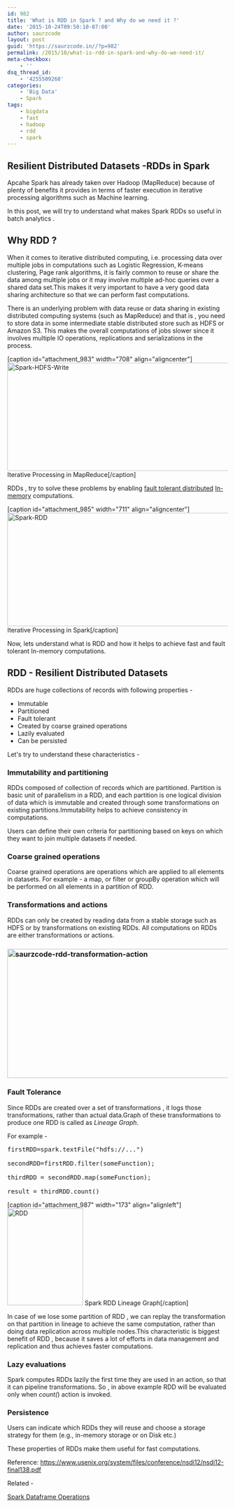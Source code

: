 ```yaml
---
id: 982
title: 'What is RDD in Spark ? and Why do we need it ?'
date: '2015-10-24T09:50:10-07:00'
author: saurzcode
layout: post
guid: 'https://saurzcode.in//?p=982'
permalink: /2015/10/what-is-rdd-in-spark-and-why-do-we-need-it/
meta-checkbox:
    - ''
dsq_thread_id:
    - '4255509268'
categories:
    - 'Big Data'
    - Spark
tags:
    - bigdata
    - fast
    - hadoop
    - rdd
    - spark
---
```


<h2>Resilient Distributed Datasets -RDDs in Spark</h2>
Apcahe Spark has already taken over Hadoop (MapReduce)  because of plenty of benefits it provides in terms of faster execution in iterative processing algorithms such as Machine learning.

In this post, we will try to understand what makes Spark RDDs so useful in batch analytics .
<h2>Why RDD ?</h2>
When it comes to iterative distributed computing, i.e. processing data over multiple jobs in computations such as  Logistic Regression, K-means clustering, Page rank algorithms, it is fairly common to reuse or share the data among multiple jobs or it may involve multiple ad-hoc queries over a shared data set.This makes it very important to have a very good data sharing architecture so that we can perform fast computations.

<!--more-->

There is an underlying problem with data reuse or data sharing in existing distributed computing systems (such as MapReduce) and that is , you need to store data in some intermediate stable distributed store such as HDFS or Amazon S3. This makes the overall computations of jobs slower since it involves multiple IO operations, replications and serializations in the process.

[caption id="attachment_983" width="708" align="aligncenter"]<a href="https://saurzcode.in//wp-content/uploads/2015/10/Spark-HDFS-Write.png"><img class="wp-image-983 size-full" src="https://saurzcode.in//wp-content/uploads/2015/10/Spark-HDFS-Write.png" alt="Spark-HDFS-Write" width="708" height="247"></a> Iterative Processing in MapReduce[/caption]

RDDs , try to solve these problems by enabling <span style="text-decoration: underline;">fault tolerant distributed</span> <span style="text-decoration: underline;">In-memory</span> computations.

[caption id="attachment_985" width="711" align="aligncenter"]<a href="https://saurzcode.in//wp-content/uploads/2015/10/Spark-RDD.png"><img class="wp-image-985 size-full" src="https://saurzcode.in//wp-content/uploads/2015/10/Spark-RDD.png" alt="Spark-RDD" width="711" height="259"></a> Iterative Processing in Spark[/caption]

Now, lets understand what is RDD and how it helps to achieve fast and fault tolerant In-memory computations.
<h2>RDD - Resilient Distributed Datasets</h2>
RDDs are huge collections of records with following properties -
<ul>
	<li>Immutable</li>
	<li>Partitioned</li>
	<li>Fault tolerant</li>
	<li>Created by coarse grained operations</li>
	<li>Lazily evaluated</li>
	<li>Can be persisted</li>
</ul>
Let's try to understand these characteristics -
<h3>Immutability and partitioning</h3>
RDDs composed of collection of records which are partitioned. Partition is basic unit of parallelism in a RDD, and each partition is one logical division of data which is immutable and created through some transformations on existing partitions.Immutability helps to achieve consistency in computations.

Users can define their own criteria for partitioning based on keys on which they want to join multiple datasets if needed.
<h3>Coarse grained operations</h3>
Coarse grained operations are operations which are applied to all elements in datasets. For example - a map, or filter or groupBy operation which will be performed on all elements in a partition of RDD.
<h3>Transformations and actions</h3>
RDDs can only be created by reading data from a stable storage such as HDFS or by transformations on existing RDDs. All computations on RDDs are either transformations or actions.
<h3><a href="https://saurzcode.in//wp-content/uploads/2015/10/saurzcode_RDD_Transformation_Action-final.png"><img class="aligncenter wp-image-1049 size-full" src="https://saurzcode.in//wp-content/uploads/2015/10/saurzcode_RDD_Transformation_Action-final.png" alt="saurzcode-rdd-transformation-action" width="629" height="295"></a></h3>
<h3>Fault Tolerance</h3>
Since RDDs are created over a set of transformations , it logs those transformations, rather than actual data.Graph of these transformations to produce one RDD is called as <i>Lineage Graph</i>.

For example -
<pre class="lang:scala decode:true">firstRDD=spark.textFile("hdfs://...")

secondRDD=firstRDD.filter(someFunction);

thirdRDD = secondRDD.map(someFunction);

result = thirdRDD.count()</pre>

[caption id="attachment_987" width="173" align="alignleft"]<a href="https://saurzcode.in//wp-content/uploads/2015/10/RDD.png"><img class="wp-image-987 size-full" src="https://saurzcode.in//wp-content/uploads/2015/10/RDD.png" alt="RDD" width="173" height="221"></a> Spark RDD Lineage Graph[/caption]

 

 

 

 

 

 

In case of we lose some partition of RDD , we can replay the transformation on that partition  in lineage to achieve the same computation, rather than doing data replication across multiple nodes.This characteristic is biggest benefit of RDD , because it saves a lot of efforts in data management and replication and thus achieves faster computations.
<h3>Lazy evaluations</h3>
Spark computes RDDs lazily the first time they are used in an action, so that it can pipeline transformations. So , in above example RDD will be evaluated only when <i>count(</i>) action is invoked.
<h3>Persistence</h3>
Users can indicate which RDDs they will reuse and choose a storage strategy for them (e.g., in-memory storage or on Disk etc.)

These properties of RDDs make them useful for fast computations.

Reference: <a href="https://www.usenix.org/system/files/conference/nsdi12/nsdi12-final138.pdf">https://www.usenix.org/system/files/conference/nsdi12/nsdi12-final138.pdf</a>



Related -

<a href="https://saurzcode.in/2018/06/spark-common-dataframe-operations/">Spark Dataframe Operations</a>